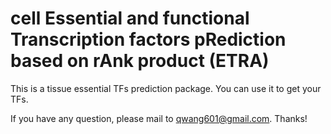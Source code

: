 # cell Essential and functional Transcription factors pRediction based on rAnk product (ETRA)

This is a tissue essential TFs prediction package. You can use it to get your TFs.

If you have any question, please mail to qwang601@gmail.com. Thanks!
